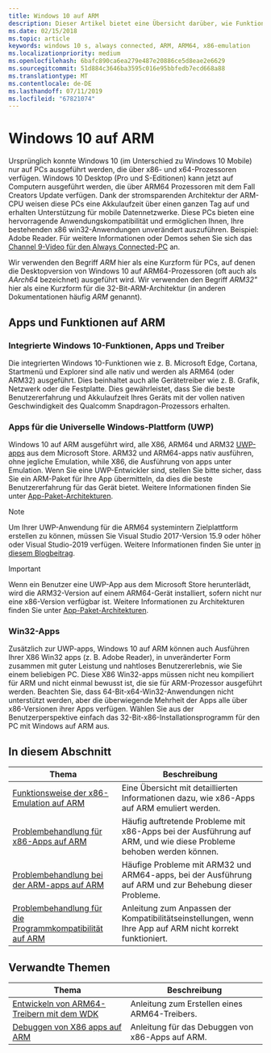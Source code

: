 ```yaml
---
title: Windows 10 auf ARM
description: Dieser Artikel bietet eine Übersicht darüber, wie Funktionen und Apps auf ARM ausgeführt werden, welche Einschränkungen bestehen und wo Sie weitere Informationen erhalten können.
ms.date: 02/15/2018
ms.topic: article
keywords: windows 10 s, always connected, ARM, ARM64, x86-emulation
ms.localizationpriority: medium
ms.openlocfilehash: 6bafc890ca6ea279e487e20886ce5d8eae2e6629
ms.sourcegitcommit: 51d884c3646ba3595c016e95bbfedb7ecd668a88
ms.translationtype: MT
ms.contentlocale: de-DE
ms.lasthandoff: 07/11/2019
ms.locfileid: "67821074"
---
```

# <a name="windows-10-on-arm"></a>Windows 10 auf ARM
Ursprünglich konnte Windows 10 (im Unterschied zu Windows 10 Mobile) nur auf PCs ausgeführt werden, die über x86- und x64-Prozessoren verfügen. Windows 10 Desktop (Pro und S-Editionen) kann jetzt auf Computern ausgeführt werden, die über ARM64 Prozessoren mit dem Fall Creators Update verfügen. Dank der stromsparenden Architektur der ARM-CPU weisen diese PCs eine Akkulaufzeit über einen ganzen Tag auf und erhalten Unterstützung für mobile Datennetzwerke. Diese PCs bieten eine hervorragende Anwendungskompatibilität und ermöglichen Ihnen, Ihre bestehenden x86 win32-Anwendungen unverändert auszuführen. Beispiel: Adobe Reader. Für weitere Informationen oder Demos sehen Sie sich das [Channel 9-Video für den Always Connected-PC](https://channel9.msdn.com/Events/Build/2017/P4171) an.

Wir verwenden den Begriff *ARM* hier als eine Kurzform für PCs, auf denen die Desktopversion von Windows 10 auf ARM64-Prozessoren (oft auch als *AArch64* bezeichnet) ausgeführt wird.  Wir verwenden den Begriff *ARM32"* hier als eine Kurzform für die 32-Bit-ARM-Architektur (in anderen Dokumentationen häufig *ARM* genannt).

## <a name="apps-and-experiences-on-arm"></a>Apps und Funktionen auf ARM

### <a name="built-in-windows-10-experiences-apps-and-drivers"></a>Integrierte Windows 10-Funktionen, Apps und Treiber
Die integrierten Windows 10-Funktionen wie z. B. Microsoft Edge, Cortana, Startmenü und Explorer sind alle nativ und werden als ARM64 (oder ARM32) ausgeführt. Dies beinhaltet auch alle Gerätetreiber wie z. B. Grafik, Netzwerk oder die Festplatte. Dies gewährleistet, dass Sie die beste Benutzererfahrung und Akkulaufzeit Ihres Geräts mit der vollen nativen Geschwindigkeit des Qualcomm Snapdragon-Prozessors erhalten.

### <a name="universal-windows-platform-uwp-apps"></a>Apps für die Universelle Windows-Plattform (UWP)
Windows 10 auf ARM ausgeführt wird, alle X86, ARM64 und ARM32 [UWP-apps](../get-started/universal-application-platform-guide.md) aus dem Microsoft Store. ARM32 und ARM64-apps nativ ausführen, ohne jegliche Emulation, while X86, die Ausführung von apps unter Emulation. Wenn Sie eine UWP-Entwickler sind, stellen Sie bitte sicher, dass Sie ein ARM-Paket für Ihre App übermitteln, da dies die beste Benutzererfahrung für das Gerät bietet. Weitere Informationen finden Sie unter [App-Paket-Architekturen](../packaging/device-architecture.md).

>[!NOTE]
> Um Ihrer UWP-Anwendung für die ARM64 systemintern Zielplattform erstellen zu können, müssen Sie Visual Studio 2017-Version 15.9 oder höher oder Visual Studio-2019 verfügen. Weitere Informationen finden Sie unter [in diesem Blogbeitrag](https://blogs.windows.com/buildingapps/2018/11/15/official-support-for-windows-10-on-arm-development).


>[!IMPORTANT]
> Wenn ein Benutzer eine UWP-App aus dem Microsoft Store herunterlädt, wird die ARM32-Version auf einem ARM64-Gerät installiert, sofern nicht nur eine x86-Version verfügbar ist. Weitere Informationen zu Architekturen finden Sie unter [App-Paket-Architekturen](../packaging/device-architecture.md).

### <a name="win32-apps"></a>Win32-Apps
Zusätzlich zur UWP-apps, Windows 10 auf ARM können auch Ausführen Ihrer X86 Win32 apps (z. B. Adobe Reader), in unveränderter Form zusammen mit guter Leistung und nahtloses Benutzererlebnis, wie Sie einem beliebigen PC. Diese X86 Win32-apps müssen nicht neu kompiliert für ARM und nicht einmal bewusst ist, die sie für ARM-Prozessor ausgeführt werden. Beachten Sie, dass 64-Bit-x64-Win32-Anwendungen nicht unterstützt werden, aber die überwiegende Mehrheit der Apps alle über x86-Versionen ihrer Apps verfügen. Wählen Sie aus der Benutzerperspektive einfach das 32-Bit-x86-Installationsprogramm für den PC mit Windows auf ARM aus.

## <a name="in-this-section"></a>In diesem Abschnitt
|Thema | Beschreibung |
|-----|-----|
|[Funktionsweise der x86-Emulation auf ARM](apps-on-arm-x86-emulation.md)|Eine Übersicht mit detaillierten Informationen dazu, wie x86-Apps auf ARM emuliert werden.|
|[Problembehandlung für x86-Apps auf ARM](apps-on-arm-troubleshooting-x86.md)|Häufig auftretende Probleme mit x86-Apps bei der Ausführung auf ARM, und wie diese Probleme behoben werden können. |
|[Problembehandlung bei der ARM-apps auf ARM](apps-on-arm-troubleshooting-arm32.md)|Häufige Probleme mit ARM32 und ARM64-apps, bei der Ausführung auf ARM und zur Behebung dieser Probleme. |
|[Problembehandlung für die Programmkompatibilität auf ARM](apps-on-arm-program-compat-troubleshooter.md)|Anleitung zum Anpassen der Kompatibilitätseinstellungen, wenn Ihre App auf ARM nicht korrekt funktioniert. |

## <a name="related-topics"></a>Verwandte Themen
|Thema | Beschreibung |
|-----|-----|
|[Entwickeln von ARM64-Treibern mit dem WDK](https://docs.microsoft.com/en-us/windows-hardware/drivers/develop/building-arm64-drivers)|Anleitung zum Erstellen eines ARM64-Treibers. |
| [Debuggen von X86 apps auf ARM](https://docs.microsoft.com/en-us/windows-hardware/drivers/debugger/debugging-arm64) | Anleitung für das Debuggen von x86-Apps auf ARM. |
